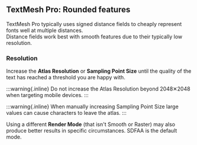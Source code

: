 ## TextMesh Pro: Rounded features

TextMesh Pro typically uses signed distance fields to cheaply represent fonts well at multiple distances.  
Distance fields work best with smooth features due to their typically low resolution.

### Resolution
Increase the **Atlas Resolution** or **Sampling Point Size** until the quality of the text has reached a threshold you are happy with.  

:::warning{.inline}
Do not increase the Atlas Resolution beyond 2048✕2048 when targeting mobile devices.
:::

:::warning{.inline}
When manually increasing Sampling Point Size large values can cause characters to leave the atlas.
:::

Using a different **Render Mode** (that isn't Smooth or Raster) may also produce better results in specific circumstances. SDFAA is the default mode.